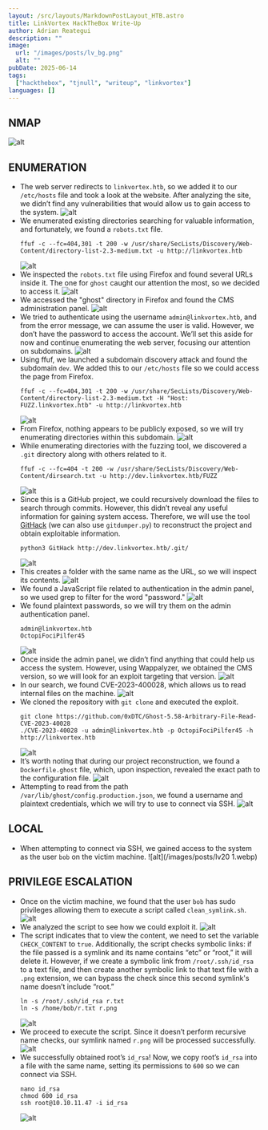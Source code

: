```yaml
---
layout: /src/layouts/MarkdownPostLayout_HTB.astro
title: LinkVortex HackTheBox Write-Up
author: Adrian Reategui
description: ""
image:
  url: "/images/posts/lv_bg.png"
  alt: ""
pubDate: 2025-06-14
tags:
  ["hackthebox", "tjnull", "writeup", "linkvortex"]
languages: []
---
```


## NMAP
![alt](/images/posts/lv.webp)
## ENUMERATION
- The web server redirects to `linkvortex.htb`, so we added it to our `/etc/hosts` file and took a look at the website. After analyzing the site, we didn’t find any vulnerabilities that would allow us to gain access to the system.
	![alt](/images/posts/lv2.webp)
- We enumerated existing directories searching for valuable information, and fortunately, we found a `robots.txt` file.
	```
	ffuf -c --fc=404,301 -t 200 -w /usr/share/SecLists/Discovery/Web-Content/directory-list-2.3-medium.txt -u http://linkvortex.htb
	```
	![alt](/images/posts/lv9.webp)
- We inspected the `robots.txt` file using Firefox and found several URLs inside it. The one for `ghost` caught our attention the most, so we decided to access it.
	![alt](/images/posts/lv10.webp)
- We accessed the "ghost" directory in Firefox and found the CMS administration panel.
	![alt](/images/posts/lv11.webp)
- We tried to authenticate using the username `admin@linkvortex.htb`, and from the error message, we can assume the user is valid. However, we don’t have the password to access the account. We’ll set this aside for now and continue enumerating the web server, focusing our attention on subdomains.
	![alt](/images/posts/lv12.webp)
- Using ffuf, we launched a subdomain discovery attack and found the subdomain `dev`. We added this to our `/etc/hosts` file so we could access the page from Firefox.
	```
	ffuf -c --fc=404,301 -t 200 -w /usr/share/SecLists/Discovery/Web-Content/directory-list-2.3-medium.txt -H "Host: FUZZ.linkvortex.htb" -u http://linkvortex.htb
	```
	![alt](/images/posts/lv3.webp)
- From Firefox, nothing appears to be publicly exposed, so we will try enumerating directories within this subdomain.
	![alt](/images/posts/lv4.webp)
- While enumerating directories with the fuzzing tool, we discovered a `.git` directory along with others related to it.
	```
	ffuf -c --fc=404 -t 200 -w /usr/share/SecLists/Discovery/Web-Content/dirsearch.txt -u http://dev.linkvortex.htb/FUZZ
	```
	![alt](/images/posts/lv5.webp)
- Since this is a GitHub project, we could recursively download the files to search through commits. However, this didn’t reveal any useful information for gaining system access. Therefore, we will use the tool [GitHack](https://github.com/lijiejie/GitHack) (we can also use `gitdumper.py`) to reconstruct the project and obtain exploitable information.
	```
	python3 GitHack http://dev.linkvortex.htb/.git/
	```
	![alt](/images/posts/lv6.webp)
- This creates a folder with the same name as the URL, so we will inspect its contents.
	![alt](/images/posts/lv7.webp)
- We found a JavaScript file related to authentication in the admin panel, so we used grep to filter for the word "password."
	![alt](/images/posts/lv8.webp)
- We found plaintext passwords, so we will try them on the admin authentication panel.
	```
	admin@linkvortex.htb
	OctopiFociPilfer45
	```
	![alt](/images/posts/lv13.webp)
- Once inside the admin panel, we didn’t find anything that could help us access the system. However, using Wappalyzer, we obtained the CMS version, so we will look for an exploit targeting that version.
	![alt](/images/posts/lv14.webp)
- In our search, we found CVE-2023-400028, which allows us to read internal files on the machine.
	![alt](/images/posts/lv15.webp)
- We cloned the repository with `git clone` and executed the exploit.
	```
	git clone https://github.com/0xDTC/Ghost-5.58-Arbitrary-File-Read-CVE-2023-40028
	./CVE-2023-40028 -u admin@linkvortex.htb -p OctopiFociPilfer45 -h http://linkvortex.htb
	```
	![alt](/images/posts/lv16.webp)
- It’s worth noting that during our project reconstruction, we found a `Dockerfile.ghost` file, which, upon inspection, revealed the exact path to the configuration file.
	![alt](/images/posts/lv21.webp)
- Attempting to read from the path `/var/lib/ghost/config.production.json`, we found a username and plaintext credentials, which we will try to use to connect via SSH.
	![alt](/images/posts/lv19.webp)
## LOCAL
- When attempting to connect via SSH, we gained access to the system as the user `bob` on the victim machine.
	![alt](/images/posts/lv20 1.webp)
## PRIVILEGE ESCALATION
- Once on the victim machine, we found that the user `bob` has sudo privileges allowing them to execute a script called `clean_symlink.sh`.
	![alt](/images/posts/lv22.webp)
- We analyzed the script to see how we could exploit it.
	![alt](/images/posts/lv23.webp)
- The script indicates that to view the content, we need to set the variable `CHECK_CONTENT` to `true`. Additionally, the script checks symbolic links: if the file passed is a symlink and its name contains “etc” or “root,” it will delete it. However, if we create a symbolic link from `/root/.ssh/id_rsa` to a text file, and then create another symbolic link to that text file with a `.png` extension, we can bypass the check since this second symlink's name doesn’t include “root.”
	```
	ln -s /root/.ssh/id_rsa r.txt
	ln -s /home/bob/r.txt r.png
	```
	![alt](/images/posts/lv24.webp)
- We proceed to execute the script. Since it doesn’t perform recursive name checks, our symlink named `r.png` will be processed successfully.
	![alt](/images/posts/lv25.webp)
- We successfully obtained root’s `id_rsa`! Now, we copy root’s `id_rsa` into a file with the same name, setting its permissions to `600` so we can connect via SSH.
	```
	nano id_rsa
	chmod 600 id_rsa
	ssh root@10.10.11.47 -i id_rsa
	```
	![alt](/images/posts/lv26.webp)